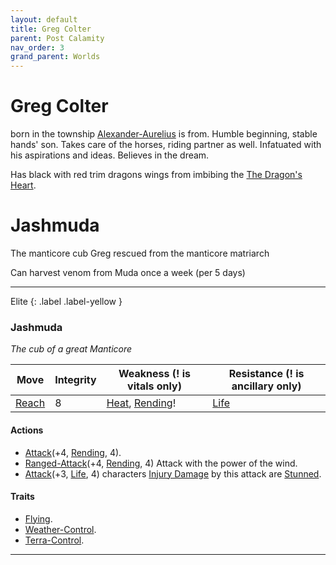 ```yaml
---
layout: default
title: Greg Colter
parent: Post Calamity
nav_order: 3
grand_parent: Worlds
---
```

# Greg Colter
born in the township [Alexander-Aurelius](Alexander-Aurelius) is from. Humble beginning, stable hands' son. Takes care of the horses, riding partner as well. Infatuated with his aspirations and ideas. Believes in the dream. 

Has black with red trim dragons wings from imbibing the [The Dragon's Heart](Game/Worlds/Post-Calamity/Causdin#The%20Dragon's%20Heart).

# Jashmuda
The manticore cub Greg rescued from the manticore matriarch

Can harvest venom from Muda once a week (per 5 days)

---

Elite
{: .label .label-yellow }
### Jashmuda
*The cub of a great Manticore*

| Move                              | Integrity | Weakness (! is vitals only)                                         | Resistance (! is ancillary only) |
| --------------------------------- | --------- | ------------------------------------------------------------------- | -------------------------------- |
| [Reach](Game/Core/Movement#Reach) | 8         | [Heat](Game/Core/Injury#Heat), [Rending](Game/Core/Injury#Rending)! | [Life](Game/Core/Injury#Life) |

#### Actions
* [Attack](Game/Core/Blocks/Attack)(+4, [Rending](Game/Core/Injury#Rending), 4).
* [Ranged-Attack](Game/Core/Blocks/Ranged-Attack)(+4, [Rending](Game/Core/Injury#Rending), 4) Attack with the power of the wind.
* [Attack](Game/Core/Blocks/Attack)(+3, [Life](Game/Core/Injury#Life), 4) characters [Injury Damage](Game/Core/Injury#Injury%20Damage) by this attack are [Stunned](Game/Core/Effects#Stunned).
#### Traits
* [Flying](Game/Core/Blocks/Flying).
* [Weather-Control](Game/Core/Blocks/Weather-Control).
* [Terra-Control](Game/Core/Blocks/Terra-Control).

---